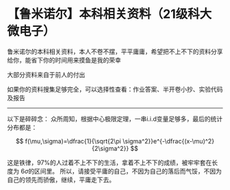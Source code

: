 # 【鲁米诺尔】本科相关资料（21级科大微电子）

鲁米诺尔的本科相关资料，本人不卷不摆，平平庸庸，希望把不上不下的资料分享给你，能省下你的时间用来摸鱼是我的荣幸

大部分资料来自于前人的付出

如果你的资料搜集足够完全，可以选择性查看：作业答案、半开卷小抄、实验代码及报告

------

以下是碎碎念：
众所周知，根据中心极限定理，一串i.i.d变量足够多，最后的统计分布都是：

$$
f(\mu,\sigma)=\dfrac{1}{\sqrt{2\pi \sigma^2}}e^{-\dfrac{(x-\mu)^2}{2\sigma^2}}
$$

这是铁律，97%的人过着不上不下的生活，拿着不上不下的成绩，被牢牢套在长度为 $6\sigma$的区间里。
所以，请接受平庸的自己，不因为自己的落后而气馁，不因为自己的领先而骄傲，继续，平庸走下去。
